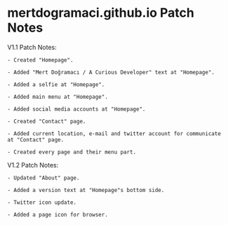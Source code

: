 # mertdogramaci.github.io Patch Notes
V1.1 Patch Notes:
  
    - Created "Homepage".
    
    - Added "Mert Doğramacı / A Curious Developer" text at "Homepage".
    
    - Added a selfie at "Homepage".
    
    - Added main menu at "Homepage".
    
    - Added social media accounts at "Homepage".
  
    - Created "Contact" page.
    
    - Added current location, e-mail and twitter account for communicate at "Contact" page.
  
    - Created every page and their menu part.



V1.2 Patch Notes:

    - Updated "About" page.
  
    - Added a version text at "Homepage"s bottom side.
  
    - Twitter icon update.
  
    - Added a page icon for browser.

